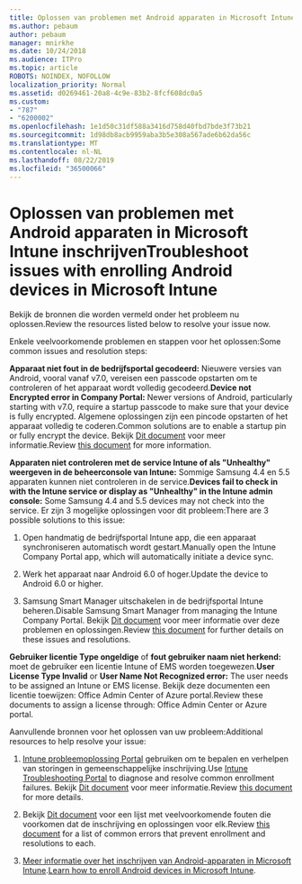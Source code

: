```yaml
---
title: Oplossen van problemen met Android apparaten in Microsoft Intune inschrijven
ms.author: pebaum
author: pebaum
manager: mnirkhe
ms.date: 10/24/2018
ms.audience: ITPro
ms.topic: article
ROBOTS: NOINDEX, NOFOLLOW
localization_priority: Normal
ms.assetid: d0269461-20a8-4c9e-83b2-8fcf608dc0a5
ms.custom:
- "787"
- "6200002"
ms.openlocfilehash: 1e1d50c31df588a3416d758d40fbd7bde3f73b21
ms.sourcegitcommit: 1d98db8acb9959aba3b5e308a567ade6b62da56c
ms.translationtype: MT
ms.contentlocale: nl-NL
ms.lasthandoff: 08/22/2019
ms.locfileid: "36500066"
---
```

# <a name="troubleshoot-issues-with-enrolling-android-devices-in-microsoft-intune"></a><span data-ttu-id="2a65e-102">Oplossen van problemen met Android apparaten in Microsoft Intune inschrijven</span><span class="sxs-lookup"><span data-stu-id="2a65e-102">Troubleshoot issues with enrolling Android devices in Microsoft Intune</span></span>

<span data-ttu-id="2a65e-103">Bekijk de bronnen die worden vermeld onder het probleem nu oplossen.</span><span class="sxs-lookup"><span data-stu-id="2a65e-103">Review the resources listed below to resolve your issue now.</span></span>
  
<span data-ttu-id="2a65e-104">Enkele veelvoorkomende problemen en stappen voor het oplossen:</span><span class="sxs-lookup"><span data-stu-id="2a65e-104">Some common issues and resolution steps:</span></span>
  
 <span data-ttu-id="2a65e-105">**Apparaat niet fout in de bedrijfsportal gecodeerd:** Nieuwere versies van Android, vooral vanaf v7.0, vereisen een passcode opstarten om te controleren of het apparaat wordt volledig gecodeerd.</span><span class="sxs-lookup"><span data-stu-id="2a65e-105">**Device not Encrypted error in Company Portal:** Newer versions of Android, particularly starting with v7.0, require a startup passcode to make sure that your device is fully encrypted.</span></span> <span data-ttu-id="2a65e-106">Algemene oplossingen zijn een pincode opstarten of het apparaat volledig te coderen.</span><span class="sxs-lookup"><span data-stu-id="2a65e-106">Common solutions are to enable a startup pin or fully encrypt the device.</span></span> <span data-ttu-id="2a65e-107">Bekijk [Dit document](https://docs.microsoft.com/intune-user-help/your-device-appears-encrypted-but-cp-says-otherwise-android) voor meer informatie.</span><span class="sxs-lookup"><span data-stu-id="2a65e-107">Review [this document](https://docs.microsoft.com/intune-user-help/your-device-appears-encrypted-but-cp-says-otherwise-android) for more information.</span></span>
  
 <span data-ttu-id="2a65e-108">**Apparaten niet controleren met de service Intune of als "Unhealthy" weergeven in de beheerconsole van Intune:** Sommige Samsung 4.4 en 5.5 apparaten kunnen niet controleren in de service.</span><span class="sxs-lookup"><span data-stu-id="2a65e-108">**Devices fail to check in with the Intune service or display as "Unhealthy" in the Intune admin console:** Some Samsung 4.4 and 5.5 devices may not check into the service.</span></span> <span data-ttu-id="2a65e-109">Er zijn 3 mogelijke oplossingen voor dit probleem:</span><span class="sxs-lookup"><span data-stu-id="2a65e-109">There are 3 possible solutions to this issue:</span></span>
  
1. <span data-ttu-id="2a65e-110">Open handmatig de bedrijfsportal Intune app, die een apparaat synchroniseren automatisch wordt gestart.</span><span class="sxs-lookup"><span data-stu-id="2a65e-110">Manually open the Intune Company Portal app, which will automatically initiate a device sync.</span></span>

2. <span data-ttu-id="2a65e-111">Werk het apparaat naar Android 6.0 of hoger.</span><span class="sxs-lookup"><span data-stu-id="2a65e-111">Update the device to Android 6.0 or higher.</span></span>

3. <span data-ttu-id="2a65e-112">Samsung Smart Manager uitschakelen in de bedrijfsportal Intune beheren.</span><span class="sxs-lookup"><span data-stu-id="2a65e-112">Disable Samsung Smart Manager from managing the Intune Company Portal.</span></span> <span data-ttu-id="2a65e-113">Bekijk [Dit document](https://docs.microsoft.com/intune-classic/troubleshoot/troubleshoot-device-enrollment-in-intune#devices-fail-to-check-in-with-the-intune-service-and-display-as-unhealthy-in-the-intune-admin-console) voor meer informatie over deze problemen en oplossingen.</span><span class="sxs-lookup"><span data-stu-id="2a65e-113">Review [this document](https://docs.microsoft.com/intune-classic/troubleshoot/troubleshoot-device-enrollment-in-intune#devices-fail-to-check-in-with-the-intune-service-and-display-as-unhealthy-in-the-intune-admin-console) for further details on these issues and resolutions.</span></span>

 <span data-ttu-id="2a65e-114">**Gebruiker licentie Type ongeldige** of **fout gebruiker naam niet herkend:** moet de gebruiker een licentie Intune of EMS worden toegewezen.</span><span class="sxs-lookup"><span data-stu-id="2a65e-114">**User License Type Invalid** or **User Name Not Recognized error:** The user needs to be assigned an Intune or EMS license.</span></span> <span data-ttu-id="2a65e-115">Bekijk deze documenten een licentie toewijzen: Office Admin Center of Azure portal.</span><span class="sxs-lookup"><span data-stu-id="2a65e-115">Review these documents to assign a license through: Office Admin Center or Azure portal.</span></span>
  
<span data-ttu-id="2a65e-116">Aanvullende bronnen voor het oplossen van uw probleem:</span><span class="sxs-lookup"><span data-stu-id="2a65e-116">Additional resources to help resolve your issue:</span></span>
  
1. <span data-ttu-id="2a65e-117">[Intune probleemoplossing Portal](https://devicemanagement.microsoft.com/#blade/Microsoft_Intune_DeviceSettings/TroubleshootBlade) gebruiken om te bepalen en verhelpen van storingen in gemeenschappelijke inschrijving.</span><span class="sxs-lookup"><span data-stu-id="2a65e-117">Use [Intune Troubleshooting Portal](https://devicemanagement.microsoft.com/#blade/Microsoft_Intune_DeviceSettings/TroubleshootBlade) to diagnose and resolve common enrollment failures.</span></span> <span data-ttu-id="2a65e-118">Bekijk [Dit document](https://docs.microsoft.com/intune/help-desk-operators) voor meer informatie.</span><span class="sxs-lookup"><span data-stu-id="2a65e-118">Review [this document](https://docs.microsoft.com/intune/help-desk-operators) for more details.</span></span>

2. <span data-ttu-id="2a65e-119">Bekijk [Dit document](https://docs.microsoft.com/intune-classic/Troubleshoot/troubleshoot-device-enrollment-in-intune) voor een lijst met veelvoorkomende fouten die voorkomen dat de inschrijving en oplossingen voor elk.</span><span class="sxs-lookup"><span data-stu-id="2a65e-119">Review [this document](https://docs.microsoft.com/intune-classic/Troubleshoot/troubleshoot-device-enrollment-in-intune) for a list of common errors that prevent enrollment and resolutions to each.</span></span>

3. <span data-ttu-id="2a65e-120">[Meer informatie over het inschrijven van Android-apparaten in Microsoft Intune](https://docs.microsoft.com/intune/android-enroll).</span><span class="sxs-lookup"><span data-stu-id="2a65e-120">[Learn how to enroll Android devices in Microsoft Intune](https://docs.microsoft.com/intune/android-enroll).</span></span>
